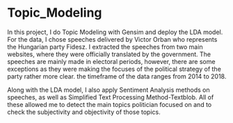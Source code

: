 # Topic_Modeling
In this project, I do Topic Modeling with Gensim and deploy the LDA model. For the data, I chose speeches delivered by Victor Orban who represents the Hungarian party Fidesz. I extracted the speeches from two main websites, where they were officially translated by the government. The speeches are mainly made in electoral periods, however, there are some exceptions as they were making the focuses of the political strategy of the party rather more clear. the timeframe of the data ranges from 2014 to 2018. 

Along with the LDA model, I also apply Sentiment Analysis methods on speeches, as well as Simplified Text Processing Method-Textblob.  All of these allowed me to detect the main topics politician focused on and to check the subjectivity and objectivity of those topics.
